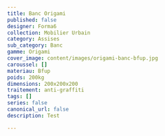 ```yaml
---
title: Banc Origami
published: false
designer: Forma6
collection: Mobilier Urbain
category: Assises
sub_category: Banc
gamme: Origami
cover_image: content/images/origami-banc-bfup.jpg
caroussel: []
materiau: Bfup
poids: 200kg
dimensions: 200x200x200
traitement: anti-graffiti
tags: []
series: false
canonical_url: false
description: Test

---
```

